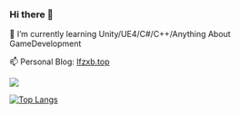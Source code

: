 ### Hi there 👋

🌱 I’m currently learning Unity/UE4/C#/C++/Anything About GameDevelopment

📫 Personal Blog: [lfzxb.top](https://www.lfzxb.top) 

![](https://github-readme-stats.vercel.app/api?username=wqaetly&theme=dark)

[![Top Langs](https://github-readme-stats.vercel.app/api/top-langs/?username=wqaetly&layout=compact&theme=dark)](https://github.com/anuraghazra/github-readme-stats)
